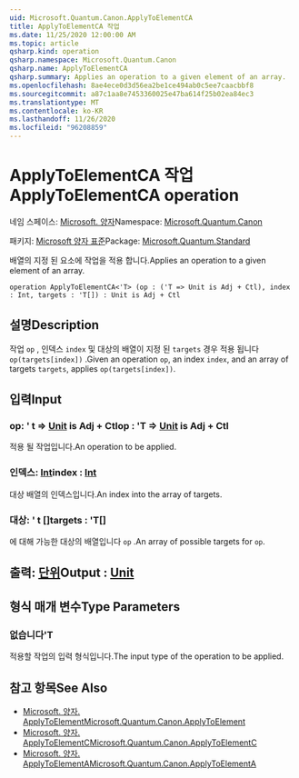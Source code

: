 ```yaml
---
uid: Microsoft.Quantum.Canon.ApplyToElementCA
title: ApplyToElementCA 작업
ms.date: 11/25/2020 12:00:00 AM
ms.topic: article
qsharp.kind: operation
qsharp.namespace: Microsoft.Quantum.Canon
qsharp.name: ApplyToElementCA
qsharp.summary: Applies an operation to a given element of an array.
ms.openlocfilehash: 8ae4ece0d3d56ea2be1ce494ab0c5ee7caacbbf8
ms.sourcegitcommit: a87c1aa8e7453360025e47ba614f25b02ea84ec3
ms.translationtype: MT
ms.contentlocale: ko-KR
ms.lasthandoff: 11/26/2020
ms.locfileid: "96208859"
---
```

# <a name="applytoelementca-operation"></a><span data-ttu-id="4d4a5-102">ApplyToElementCA 작업</span><span class="sxs-lookup"><span data-stu-id="4d4a5-102">ApplyToElementCA operation</span></span>

<span data-ttu-id="4d4a5-103">네임 스페이스: [Microsoft. 양자](xref:Microsoft.Quantum.Canon)</span><span class="sxs-lookup"><span data-stu-id="4d4a5-103">Namespace: [Microsoft.Quantum.Canon](xref:Microsoft.Quantum.Canon)</span></span>

<span data-ttu-id="4d4a5-104">패키지: [Microsoft 양자 표준](https://nuget.org/packages/Microsoft.Quantum.Standard)</span><span class="sxs-lookup"><span data-stu-id="4d4a5-104">Package: [Microsoft.Quantum.Standard](https://nuget.org/packages/Microsoft.Quantum.Standard)</span></span>


<span data-ttu-id="4d4a5-105">배열의 지정 된 요소에 작업을 적용 합니다.</span><span class="sxs-lookup"><span data-stu-id="4d4a5-105">Applies an operation to a given element of an array.</span></span>

```qsharp
operation ApplyToElementCA<'T> (op : ('T => Unit is Adj + Ctl), index : Int, targets : 'T[]) : Unit is Adj + Ctl
```


## <a name="description"></a><span data-ttu-id="4d4a5-106">설명</span><span class="sxs-lookup"><span data-stu-id="4d4a5-106">Description</span></span>

<span data-ttu-id="4d4a5-107">작업 `op` , 인덱스 `index` 및 대상의 배열이 지정 된 `targets` 경우 적용 됩니다 `op(targets[index])` .</span><span class="sxs-lookup"><span data-stu-id="4d4a5-107">Given an operation `op`, an index `index`, and an array of targets `targets`, applies `op(targets[index])`.</span></span>

## <a name="input"></a><span data-ttu-id="4d4a5-108">입력</span><span class="sxs-lookup"><span data-stu-id="4d4a5-108">Input</span></span>

### <a name="op--t--unit--is-adj--ctl"></a><span data-ttu-id="4d4a5-109">op: ' t => [Unit](xref:microsoft.quantum.lang-ref.unit)  is Adj + Ctl</span><span class="sxs-lookup"><span data-stu-id="4d4a5-109">op : 'T => [Unit](xref:microsoft.quantum.lang-ref.unit)  is Adj + Ctl</span></span>

<span data-ttu-id="4d4a5-110">적용 될 작업입니다.</span><span class="sxs-lookup"><span data-stu-id="4d4a5-110">An operation to be applied.</span></span>


### <a name="index--int"></a><span data-ttu-id="4d4a5-111">인덱스: [Int](xref:microsoft.quantum.lang-ref.int)</span><span class="sxs-lookup"><span data-stu-id="4d4a5-111">index : [Int](xref:microsoft.quantum.lang-ref.int)</span></span>

<span data-ttu-id="4d4a5-112">대상 배열의 인덱스입니다.</span><span class="sxs-lookup"><span data-stu-id="4d4a5-112">An index into the array of targets.</span></span>


### <a name="targets--t"></a><span data-ttu-id="4d4a5-113">대상: ' t []</span><span class="sxs-lookup"><span data-stu-id="4d4a5-113">targets : 'T[]</span></span>

<span data-ttu-id="4d4a5-114">에 대해 가능한 대상의 배열입니다 `op` .</span><span class="sxs-lookup"><span data-stu-id="4d4a5-114">An array of possible targets for `op`.</span></span>



## <a name="output--unit"></a><span data-ttu-id="4d4a5-115">출력: [단위](xref:microsoft.quantum.lang-ref.unit)</span><span class="sxs-lookup"><span data-stu-id="4d4a5-115">Output : [Unit](xref:microsoft.quantum.lang-ref.unit)</span></span>



## <a name="type-parameters"></a><span data-ttu-id="4d4a5-116">형식 매개 변수</span><span class="sxs-lookup"><span data-stu-id="4d4a5-116">Type Parameters</span></span>

### <a name="t"></a><span data-ttu-id="4d4a5-117">없습니다</span><span class="sxs-lookup"><span data-stu-id="4d4a5-117">'T</span></span>

<span data-ttu-id="4d4a5-118">적용할 작업의 입력 형식입니다.</span><span class="sxs-lookup"><span data-stu-id="4d4a5-118">The input type of the operation to be applied.</span></span>

## <a name="see-also"></a><span data-ttu-id="4d4a5-119">참고 항목</span><span class="sxs-lookup"><span data-stu-id="4d4a5-119">See Also</span></span>

- [<span data-ttu-id="4d4a5-120">Microsoft. 양자. ApplyToElement</span><span class="sxs-lookup"><span data-stu-id="4d4a5-120">Microsoft.Quantum.Canon.ApplyToElement</span></span>](xref:Microsoft.Quantum.Canon.ApplyToElement)
- [<span data-ttu-id="4d4a5-121">Microsoft. 양자. ApplyToElementC</span><span class="sxs-lookup"><span data-stu-id="4d4a5-121">Microsoft.Quantum.Canon.ApplyToElementC</span></span>](xref:Microsoft.Quantum.Canon.ApplyToElementC)
- [<span data-ttu-id="4d4a5-122">Microsoft. 양자. ApplyToElementA</span><span class="sxs-lookup"><span data-stu-id="4d4a5-122">Microsoft.Quantum.Canon.ApplyToElementA</span></span>](xref:Microsoft.Quantum.Canon.ApplyToElementA)